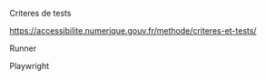 Criteres de tests

https://accessibilite.numerique.gouv.fr/methode/criteres-et-tests/

Runner

Playwright
